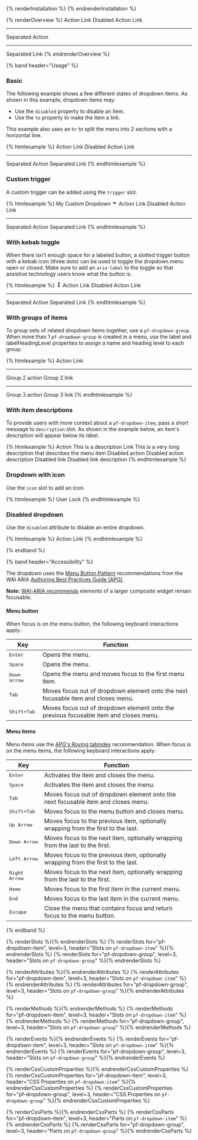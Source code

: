 {% renderInstallation %} {% endrenderInstallation %}

<script type="module">
import '@patternfly/elements/pf-dropdown/pf-dropdown.js';
</script>

{% renderOverview %}
  <pf-dropdown>
    <pf-dropdown-item>Action</pf-dropdown-item>
    <pf-dropdown-item href="#">Link</pf-dropdown-item>
    <pf-dropdown-item disabled>Disabled Action</pf-dropdown-item>
    <pf-dropdown-item disabled href="#">Link</pf-dropdown-item>
    <hr>
    <pf-dropdown-item>Separated Action</pf-dropdown-item>
    <hr>
    <pf-dropdown-item href="#">Separated Link</pf-dropdown-item>
  </pf-dropdown>
{% endrenderOverview %}

{% band header="Usage" %}

### Basic

The following example shows a few different states of dropdown items. As shown in this example, dropdown items may:

- Use the `disabled` property to disable an item.
- Use the `to` property to make the item a link.

This example also uses an `hr` to split the menu into 2 sections with a horizontal line.

{% htmlexample %}
  <pf-dropdown>
    <pf-dropdown-item>Action</pf-dropdown-item>
    <pf-dropdown-item href="#">Link</pf-dropdown-item>
    <pf-dropdown-item disabled>Disabled Action</pf-dropdown-item>
    <pf-dropdown-item disabled href="#">Link</pf-dropdown-item>
    <hr>
    <pf-dropdown-item>Separated Action</pf-dropdown-item>
    <pf-dropdown-item href="#">Separated Link</pf-dropdown-item>
  </pf-dropdown>
{% endhtmlexample %}

### Custom trigger

A custom trigger can be added using the `trigger` slot.

{% htmlexample %}
  <pf-dropdown>
    <pf-button slot="trigger" variant="control">
      My Custom Dropdown 
      <svg viewBox="0 0 320 512" fill="currentColor" aria-hidden="true"  width="1em" height="1em"><path d="M31.3 192h257.3c17.8 0 26.7 21.5 14.1 34.1L174.1 354.8c-7.8 7.8-20.5 7.8-28.3 0L17.2 226.1C4.6 213.5 13.5 192 31.3 192z"></path></svg>
    </pf-button>
    <pf-dropdown-item>Action</pf-dropdown-item>
    <pf-dropdown-item href="#">Link</pf-dropdown-item>
    <pf-dropdown-item disabled>Disabled Action</pf-dropdown-item>
    <pf-dropdown-item disabled href="#">Link</pf-dropdown-item>
    <hr>
    <pf-dropdown-item>Separated Action</pf-dropdown-item>
    <pf-dropdown-item href="#">Separated Link</pf-dropdown-item>
  </pf-dropdown>
{% endhtmlexample %}

### With kebab toggle

When there isn't enough space for a labeled button, a slotted trigger button with a kebab icon (three dots) can be used to toggle the dropdown menu open or closed. Make sure to add an `aria-label` to the toggle so that assistive technology users know what the button is.

{% htmlexample %}
<pf-dropdown>
  <pf-button slot="trigger" aria-label="Toggle" plain>
    <svg viewBox="0 0 192 512" fill="currentColor" aria-hidden="true" role="img" width="1em" height="1em"><path d="M96 184c39.8 0 72 32.2 72 72s-32.2 72-72 72-72-32.2-72-72 32.2-72 72-72zM24 80c0 39.8 32.2 72 72 72s72-32.2 72-72S135.8 8 96 8 24 40.2 24 80zm0 352c0 39.8 32.2 72 72 72s72-32.2 72-72-32.2-72-72-72-72 32.2-72 72z"></path></svg>
  </pf-button>
  <pf-dropdown-item>Action</pf-dropdown-item>
  <pf-dropdown-item href="#">Link</pf-dropdown-item>
  <pf-dropdown-item disabled>Disabled Action</pf-dropdown-item>
  <pf-dropdown-item disabled href="#">Link</pf-dropdown-item>
  <hr>
  <pf-dropdown-item>Separated Action</pf-dropdown-item>
  <pf-dropdown-item href="#">Separated Link</pf-dropdown-item>
</pf-dropdown>
{% endhtmlexample %}

### With groups of items

To group sets of related dropdown items together, use a `pf-dropdown-group`. When more than 1 `pf-dropdown-group` is created in a menu, use the label and labelHeadingLevel properties to assign a name and heading level to each group.

{% htmlexample %}
<pf-dropdown>
  <pf-dropdown-group>
    <pf-dropdown-item>Action</pf-dropdown-item>
    <pf-dropdown-item href="#">Link</pf-dropdown-item>
  </pf-dropdown-group>
  <hr>
  <pf-dropdown-group label="Group 2">
    <pf-dropdown-item>Group 2 action</pf-dropdown-item>
    <pf-dropdown-item href="#">Group 2 link</pf-dropdown-item>
  </pf-dropdown-group>
  <hr>
  <pf-dropdown-group label="Group 3">
    <pf-dropdown-item>Group 3 action</pf-dropdown-item>
    <pf-dropdown-item href="#">Group 3 link</pf-dropdown-item>
  </pf-dropdown-group>
</pf-dropdown>
{% endhtmlexample %}

### With item descriptions

To provide users with more context about a `pf-dropdown-item`, pass a short message to `description` slot. As shown in the example below, an item's description will appear below its label.

{% htmlexample %}
<pf-dropdown>
  <pf-dropdown-item>
    Action
    <span slot="description">This is a description</span>
  </pf-dropdown-item>
  <pf-dropdown-item href="#">
    Link
    <span slot="description">This is a very long description that describes the menu item</span>
  </pf-dropdown-item>
  <pf-dropdown-item disabled>
    Disabled action
    <span slot="description">Disabled action description</span>
  </pf-dropdown-item>
  <pf-dropdown-item disabled href="#">
    Disabled link
    <span slot="description">Disabled link description</span>
  </pf-dropdown-item>
</pf-dropdown>
{% endhtmlexample %}

### Dropdown with icon

Use the `icon` slot to add an icon.

{% htmlexample %}
<pf-dropdown>
  <pf-dropdown-item>
    <pf-icon icon="user" aria-label="user" size="md" slot="icon"></pf-icon>
    User
  </pf-dropdown-item>
  <pf-dropdown-item>
    <pf-icon icon="lock" aria-label="user" size="md" slot="icon"></pf-icon>
    Lock
  </pf-dropdown-item>
</pf-dropdown>
{% endhtmlexample %}

### Disabled dropdown

Use the `disabled` attribute to disable an entire dropdown.

{% htmlexample %}
<pf-dropdown disabled>
  <pf-dropdown-item>Action</pf-dropdown-item>
  <pf-dropdown-item href="#">Link</pf-dropdown-item>
</pf-dropdown>
{% endhtmlexample %}

{% endband %}

{% band header="Accessibility" %}

The dropdown uses the [Menu Button Pattern](https://www.w3.org/WAI/ARIA/apg/patterns/menu-button/) recommendations from the WAI ARIA [Authoring Best Practices Guide (APG)](https://www.w3.org/WAI/ARIA/apg).

**Note:** [WAI-ARIA recommends](https://www.w3.org/WAI/ARIA/apg/practices/keyboard-interface/#focusabilityofdisabledcontrols) elements of a larger composite widget remain focusable.

#### Menu button

When focus is on the menu button, the following keyboard interactions apply:

| Key                   | Function                                                                              |
| --------------------- | ------------------------------------------------------------------------------------- |
| <kbd>Enter</kbd>      | Opens the menu.                                                                       |
| <kbd>Space</kbd>      | Opens the menu.                                                                       |
| <kbd>Down arrow</kbd> | Opens the menu and moves focus to the first menu item.                                |
| <kbd>Tab</kbd>        | Moves focus out of dropdown element onto the next focusable item and closes menu.     |
| <kbd>Shift+Tab</kbd>  | Moves focus out of dropdown element onto the previous focusable item and closes menu. |

#### Menu items

Menu items use the [APG's Roving tabindex](https://www.w3.org/WAI/ARIA/apg/practices/keyboard-interface/#kbd_roving_tabindex) recommendation. When focus is on the menu items, the following keyboard interactions apply:

| Key                    | Function                                                                          |
| ---------------------- | --------------------------------------------------------------------------------- |
| <kbd>Enter</kbd>       | Activates the item and closes the menu.                                           |
| <kbd>Space</kbd>       | Activates the item and closes the menu.                                           |
| <kbd>Tab</kbd>         | Moves focus out of dropdown element onto the next focusable item and closes menu. |
| <kbd>Shift+Tab</kbd>   | Moves focus to the menu button and closes menu.                                   |
| <kbd>Up Arrow</kbd>    | Moves focus to the previous item, optionally wrapping from the first to the last. |
| <kbd>Down Arrow</kbd>  | Moves focus to the next item, optionally wrapping from the last to the first.     |
| <kbd>Left Arrow</kbd>  | Moves focus to the previous item, optionally wrapping from the first to the last. |
| <kbd>Right Arrow</kbd> | Moves focus to the next item, optionally wrapping from the last to the first.     |
| <kbd>Home</kbd>        | Moves focus to the first item in the current menu.                                |
| <kbd>End</kbd>         | Moves focus to the last item in the current menu.                                 |
| <kbd>Escape</kbd>      | Close the menu that contains focus and return focus to the menu button.           |

{% endband %}

{% renderSlots %}{% endrenderSlots %}
{% renderSlots for="pf-dropdown-item", level=3, header="Slots on `pf-dropdown-item`" %}{% endrenderSlots %}
{% renderSlots for="pf-dropdown-group", level=3, header="Slots on `pf-dropdown-group`" %}{% endrenderSlots %}

{% renderAttributes %}{% endrenderAttributes %}
{% renderAttributes for="pf-dropdown-item", level=3, header="Slots on `pf-dropdown-item`" %}{% endrenderAttributes %}
{% renderAttributes for="pf-dropdown-group", level=3, header="Slots on `pf-dropdown-group`" %}{% endrenderAttributes %}

{% renderMethods %}{% endrenderMethods %}
{% renderMethods for="pf-dropdown-item", level=3, header="Slots on `pf-dropdown-item`" %}{% endrenderMethods %}
{% renderMethods for="pf-dropdown-group", level=3, header="Slots on `pf-dropdown-group`" %}{% endrenderMethods %}

{% renderEvents %}{% endrenderEvents %}
{% renderEvents for="pf-dropdown-item", level=3, header="Slots on `pf-dropdown-item`" %}{% endrenderEvents %}
{% renderEvents for="pf-dropdown-group", level=3, header="Slots on `pf-dropdown-group`" %}{% endrenderEvents %}

{% renderCssCustomProperties %}{% endrenderCssCustomProperties %}
{% renderCssCustomProperties for="pf-dropdown-item", level=3, header="CSS Properties on `pf-dropdown-item`" %}{% endrenderCssCustomProperties %}
{% renderCssCustomProperties for="pf-dropdown-group", level=3, header="CSS Properties on `pf-dropdown-group`" %}{% endrenderCssCustomProperties %}

{% renderCssParts %}{% endrenderCssParts %}
{% renderCssParts for="pf-dropdown-item", level=3, header="Parts on `pf-dropdown-item`" %}{% endrenderCssParts %}
{% renderCssParts for="pf-dropdown-group", level=3, header="Parts on `pf-dropdown-group`" %}{% endrenderCssParts %}

